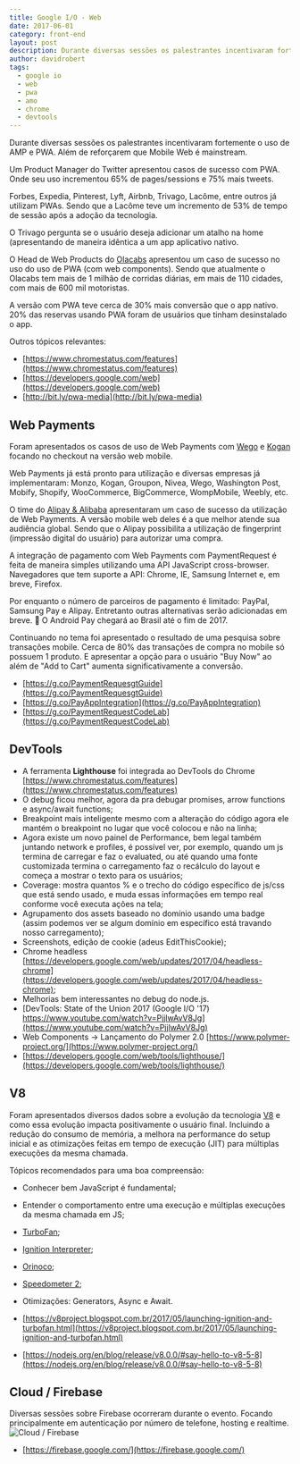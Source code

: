 ```yaml
---
title: Google I/O - Web
date: 2017-06-01
category: front-end
layout: post
description: Durante diversas sessões os palestrantes incentivaram fortemente o uso de AMP e PWA. Além de reforçarem que Mobile Web é mainstream.
author: davidrobert
tags:
  - google io
  - web
  - pwa
  - amo
  - chrome
  - devtools
---
```


Durante diversas sessões os palestrantes incentivaram fortemente o uso de AMP e PWA. Além de reforçarem que Mobile Web é mainstream.

Um Product Manager do Twitter apresentou casos de sucesso com PWA. Onde seu uso incrementou 65% de pages/sessions e 75% mais tweets.

Forbes, Expedia, Pinterest, Lyft, Airbnb, Trivago, Lacôme, entre outros já utilizam PWAs. Sendo que a Lacôme teve um incremento de 53% de tempo de sessão após a adoção da tecnologia.

O Trivago pergunta se o usuário deseja adicionar um atalho na home (apresentando de maneira idêntica a um app aplicativo nativo.

O Head de Web Products do [Olacabs](https://www.olacabs.com/) apresentou um caso de sucesso no uso do uso de PWA (com web components). Sendo que atualmente o Olacabs tem mais de 1 milhão de corridas diárias, em mais de 110 cidades, com mais de 600 mil motoristas.

A versão com PWA teve cerca de 30% mais conversão que o app nativo. 20% das reservas usando PWA foram de usuários que tinham desinstalado o app. 

Outros tópicos relevantes:

- [https://www.chromestatus.com/features](https://www.chromestatus.com/features)
- [https://developers.google.com/web](https://developers.google.com/web)
- [http://bit.ly/pwa-media](http://bit.ly/pwa-media)

## Web Payments

Foram apresentados os casos de uso de Web Payments com [Wego](https://www.wego.com/) e [Kogan](https://www.kogan.com) focando no checkout na versão web mobile.

Web Payments já está pronto para utilização e diversas empresas já implementaram: Monzo, Kogan, Groupon, Nivea, Wego, Washington Post, Mobify, Shopify, WooCommerce, BigCommerce, WompMobile, Weebly, etc.

O time do [Alipay & Alibaba](https://www.alipay.com/webpay) apresentaram um caso de sucesso da utilização de Web Payments. A versão mobile web deles é a que melhor atende sua audiência global. Sendo que o Alipay possibilita a utilização de fingerprint (impressão digital do usuário) para autorizar uma compra.

A integração de pagamento com Web Payments com PaymentRequest é feita de maneira simples utilizando uma API JavaScript cross-browser. Navegadores que tem suporte a API: Chrome, IE, Samsung Internet e, em breve, Firefox. 

Por enquanto o número de parceiros de pagamento é limitado: PayPal, Samsung Pay e Alipay. Entretanto outras alternativas serão adicionadas em breve. 🚨 O Android Pay chegará ao Brasil até o fim de 2017.

Continuando no tema foi apresentado o resultado de uma pesquisa sobre transações mobile. Cerca de 80% das transações de compra no mobile só possuem 1 produto. E apresentar a opção para o usuário "Buy Now" ao além de "Add to Cart" aumenta significativamente a conversão.

- [https://g.co/PaymentRequesgtGuide](https://g.co/PaymentRequesgtGuide)
- [https://g.co/PayAppIntegration](https://g.co/PayAppIntegration)
- [https://g.co/PaymentRequestCodeLab](https://g.co/PaymentRequestCodeLab)

## DevTools
- A ferramenta **Lighthouse** foi integrada ao DevTools do Chrome [https://www.chromestatus.com/features](https://www.chromestatus.com/features)
- O debug ficou melhor, agora da pra debugar promises, arrow functions e async/await functions;
- Breakpoint mais inteligente mesmo com a alteração do código agora ele mantém o breakpoint no lugar que você colocou e não na linha;
- Agora existe um novo painel de Performance, bem legal também juntando network e profiles, é possível ver, por exemplo, quando um js termina de carregar e faz o evaluated, ou até quando uma fonte customizada termina o carregamento faz o recálculo do layout e começa a mostrar o texto para os usuários;
- Coverage: mostra quantos % e o trecho do código específico de js/css que está sendo usado, e muda essas informações em tempo real conforme você executa ações na tela;
- Agrupamento dos assets baseado no domínio usando uma badge (assim podemos ver se algum domínio em específico está travando nosso carregamento);
- Screenshots, edição de cookie (adeus EditThisCookie);
- Chrome headless [https://developers.google.com/web/updates/2017/04/headless-chrome](https://developers.google.com/web/updates/2017/04/headless-chrome);
- Melhorias bem interessantes no debug do node.js.
- [DevTools: State of the Union 2017 (Google I/O '17) https://www.youtube.com/watch?v=PjjlwAvV8Jg](https://www.youtube.com/watch?v=PjjlwAvV8Jg)
- Web Components -> Lançamento do Polymer 2.0 [https://www.polymer-project.org/](https://www.polymer-project.org/)
- [https://developers.google.com/web/tools/lighthouse/](https://developers.google.com/web/tools/lighthouse/)

## V8

Foram apresentados diversos dados sobre a evolução da tecnologia [V8](https://developers.google.com/v8/) e como essa evolução impacta positivamente o usuário final. Incluindo a redução do consumo de memória, a melhora na performance do setup inicial e as otimizações feitas em tempo de execução (JIT) para múltiplas execuções da mesma chamada.

Tópicos recomendados para uma boa compreensão:

- Conhecer bem JavaScript é fundamental;
- Entender o comportamento entre uma execução e múltiplas execuções da mesma chamada em JS;
- [TurboFan](https://github.com/v8/v8/wiki/TurboFan);
- [Ignition Interpreter](https://github.com/v8/v8/wiki/Interpreter); 
- [Orinoco](https://v8project.blogspot.com.br/2016/04/jank-busters-part-two-orinoco.html);
- [Speedometer 2](http://browserbench.org/Speedometer/);
- Otimizações: Generators, Async e Await.

- [https://v8project.blogspot.com.br/2017/05/launching-ignition-and-turbofan.html](https://v8project.blogspot.com.br/2017/05/launching-ignition-and-turbofan.html)
- [https://nodejs.org/en/blog/release/v8.0.0/#say-hello-to-v8-5-8](https://nodejs.org/en/blog/release/v8.0.0/#say-hello-to-v8-5-8)


## Cloud / Firebase
Diversas sessões sobre Firebase ocorreram durante o evento. Focando principalmente em autenticação por número de telefone, hosting e realtime.
![Cloud / Firebase](../images/google-io-3.png)
- [https://firebase.google.com/](https://firebase.google.com/)

